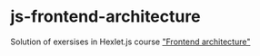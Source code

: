 # js-frontend-architecture

Solution of exersises in Hexlet.js course ["Frontend architecture"](https://ru.hexlet.io/courses/js-frontend-architecture)